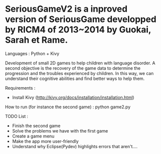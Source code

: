 SeriousGameV2 is a inproved version of SeriousGame developped by RICM4 of 2013~2014 by Guokai, Sarah et Rame.
=============================================================================================================
Languages : Python + Kivy

Development of small 2D games to help children with language disorder. A second objective is the recovery of the game data to determine the progression and the troubles experienced by children. In this way, we can understand their cognitive abilities and find better ways to help them. 

Requirements : 
- Install Kivy (http://kivy.org/docs/installation/installation.html)


How to run (for instance the second game) : python game2.py

TODO List :
- Finish the second game
- Solve the problems we have with the first game
- Create a game menu
- Make the app more user-friendly 
- Understand why Eclipse(Pydev) highlights errors that aren't....
